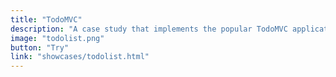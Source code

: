 ```yaml
---
title: "TodoMVC"
description: "A case study that implements the popular TodoMVC application (an application to maintain a simple todolist), that is implemented in many web frameworks to compare them."
image: "todolist.png"
button: "Try"
link: "showcases/todolist.html"
---
```

